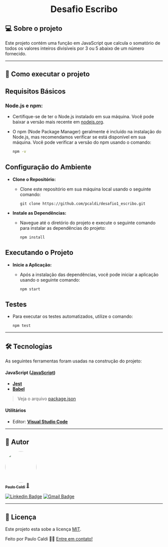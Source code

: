 

<h1 align="center">
    Desafio Escribo
</h1>


## 💻 Sobre o projeto

Este projeto contém uma função em JavaScript que calcula o somatório de todos os valores inteiros divisíveis por 3 ou 5 abaixo de um número fornecido.

---


## 🚀 Como executar o projeto

## Requisitos Básicos

### **Node.js e npm:**
   - Certifique-se de ter o Node.js instalado em sua máquina. Você pode baixar a versão mais recente em [nodejs.org](https://nodejs.org/).
   - O npm (Node Package Manager) geralmente é incluído na instalação do Node.js, mas recomendamos verificar se está disponível em sua máquina. Você pode verificar a versão do npm usando o comando:

     ```bash
     npm -v
     ```


## Configuração do Ambiente

- **Clone o Repositório:**
   - Clone este repositório em sua máquina local usando o seguinte comando:

     ```
     git clone https://github.com/pcaldi/desafio1_escribo.git
     ```

- **Instale as Dependências:**
   - Navegue até o diretório do projeto e execute o seguinte comando para instalar as dependências do projeto:

     ```
     npm install
     ```

## Executando o Projeto

- **Inicie a Aplicação:**
   - Após a instalação das dependências, você pode iniciar a aplicação usando o seguinte comando:

     ```
     npm start
     ```

## Testes

 - Para executar os testes automatizados, utilize o comando:

   ````
   npm test
   ````

---

## 🛠 Tecnologias

As seguintes ferramentas foram usadas na construção do projeto:

#### **JavaScript**  ([JavaScript](https://developer.mozilla.org/pt-BR/docs/Web/JavaScript))

-   **[Jest](https://jestjs.io/)**
-   **[Babel](https://babeljs.io/)**


> Veja o arquivo  [package.json](https://github.com/pcaldi/desafio1_escribo/blob/main/package.json)

#### [](https://github.com/enzoserafin/mobile-TodoApp)**Utilitários**

-   Editor:  **[Visual Studio Code](https://code.visualstudio.com/)**

---

## 🦸 Autor

<a href="https://github.com/pcaldi">
 <img style="border-radius: 50%;" src="https://github.com/pcaldi.png" width="100px;" alt=""/>
 <br />
 <sub><b>Paulo Caldi</b></sub></a> <a href="https://github.com/pcaldi" title="Rocketseat">🚀</a>
 <br />

[![Linkedin Badge](https://img.shields.io/badge/-Paulo-blue?style=flat-square&logo=Linkedin&logoColor=white&link=https://www.linkedin.com/in/pcaldi/)](https://www.linkedin.com/in/pcaldi/)
[![Gmail Badge](https://img.shields.io/badge/-pcaldi@gmail.com-c14438?style=flat-square&logo=Gmail&logoColor=white&link=mailto:pcaldi@gmail.com)](mailto:pcaldi@gmail.com)

---

## 📝 Licença

Este projeto esta sobe a licença [MIT](./LICENSE).

Feito por Paulo Caldi 👋🏽 [Entre em contato!](https://www.linkedin.com/in/pcaldi/)
